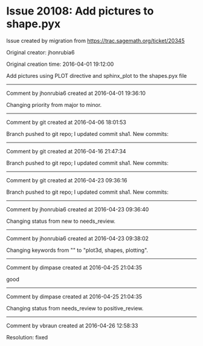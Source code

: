 # Issue 20108: Add pictures to shape.pyx

Issue created by migration from https://trac.sagemath.org/ticket/20345

Original creator: jhonrubia6

Original creation time: 2016-04-01 19:12:00

Add pictures using PLOT directive and sphinx_plot to the shapes.pyx file


---

Comment by jhonrubia6 created at 2016-04-01 19:36:10

Changing priority from major to minor.


---

Comment by git created at 2016-04-06 18:01:53

Branch pushed to git repo; I updated commit sha1. New commits:


---

Comment by git created at 2016-04-16 21:47:34

Branch pushed to git repo; I updated commit sha1. New commits:


---

Comment by git created at 2016-04-23 09:36:16

Branch pushed to git repo; I updated commit sha1. New commits:


---

Comment by jhonrubia6 created at 2016-04-23 09:36:40

Changing status from new to needs_review.


---

Comment by jhonrubia6 created at 2016-04-23 09:38:02

Changing keywords from "" to "plot3d, shapes, plotting".


---

Comment by dimpase created at 2016-04-25 21:04:35

good


---

Comment by dimpase created at 2016-04-25 21:04:35

Changing status from needs_review to positive_review.


---

Comment by vbraun created at 2016-04-26 12:58:33

Resolution: fixed
